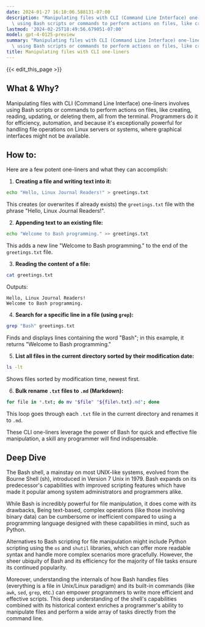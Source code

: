 ```yaml
---
date: 2024-01-27 16:10:06.588131-07:00
description: "Manipulating files with CLI (Command Line Interface) one-liners involves\
  \ using Bash scripts or commands to perform actions on files, like creating,\u2026"
lastmod: '2024-02-25T18:49:56.679051-07:00'
model: gpt-4-0125-preview
summary: "Manipulating files with CLI (Command Line Interface) one-liners involves\
  \ using Bash scripts or commands to perform actions on files, like creating,\u2026"
title: Manipulating files with CLI one-liners
---
```


{{< edit_this_page >}}

## What & Why?

Manipulating files with CLI (Command Line Interface) one-liners involves using Bash scripts or commands to perform actions on files, like creating, reading, updating, or deleting them, all from the terminal. Programmers do it for efficiency, automation, and because it's exceptionally powerful for handling file operations on Linux servers or systems, where graphical interfaces might not be available.

## How to:

Here are a few potent one-liners and what they can accomplish:

1. **Creating a file and writing text into it:**
```Bash
echo "Hello, Linux Journal Readers!" > greetings.txt
```
This creates (or overwrites if already exists) the `greetings.txt` file with the phrase "Hello, Linux Journal Readers!".

2. **Appending text to an existing file:** 
```Bash
echo "Welcome to Bash programming." >> greetings.txt
```
This adds a new line "Welcome to Bash programming." to the end of the `greetings.txt` file.

3. **Reading the content of a file:**
```Bash
cat greetings.txt
```
Outputs:
```
Hello, Linux Journal Readers!
Welcome to Bash programming.
```

4. **Search for a specific line in a file (using `grep`):**
```Bash
grep "Bash" greetings.txt
```
Finds and displays lines containing the word "Bash"; in this example, it returns "Welcome to Bash programming."

5. **List all files in the current directory sorted by their modification date:**
```Bash
ls -lt
```
Shows files sorted by modification time, newest first.

6. **Bulk rename `.txt` files to `.md` (Markdown):**
```Bash
for file in *.txt; do mv "$file" "${file%.txt}.md"; done
```
This loop goes through each `.txt` file in the current directory and renames it to `.md`.

These CLI one-liners leverage the power of Bash for quick and effective file manipulation, a skill any programmer will find indispensable.

## Deep Dive

The Bash shell, a mainstay on most UNIX-like systems, evolved from the Bourne Shell (sh), introduced in Version 7 Unix in 1979. Bash expands on its predecessor's capabilities with improved scripting features which have made it popular among system administrators and programmers alike.

While Bash is incredibly powerful for file manipulation, it does come with its drawbacks, Being text-based, complex operations (like those involving binary data) can be cumbersome or inefficient compared to using a programming language designed with these capabilities in mind, such as Python.

Alternatives to Bash scripting for file manipulation might include Python scripting using the `os` and `shutil` libraries, which can offer more readable syntax and handle more complex scenarios more gracefully. However, the sheer ubiquity of Bash and its efficiency for the majority of file tasks ensure its continued popularity.

Moreover, understanding the internals of how Bash handles files (everything is a file in Unix/Linux paradigm) and its built-in commands (like `awk`, `sed`, `grep`, etc.) can empower programmers to write more efficient and effective scripts. This deep understanding of the shell's capabilities combined with its historical context enriches a programmer's ability to manipulate files and perform a wide array of tasks directly from the command line.
